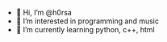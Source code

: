 - 👋 Hi, I’m @h0rsa
- 👀 I’m interested in programming and music
- 🌱 I’m currently learning python, c++, html
